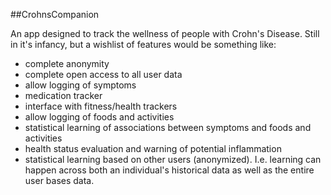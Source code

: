 ##CrohnsCompanion

An app designed to track the wellness of people with Crohn's Disease. Still in it's infancy, but a wishlist of features would be something like:

* complete anonymity
* complete open access to all user data
* allow logging of symptoms
* medication tracker
* interface with fitness/health trackers
* allow logging of foods and activities
* statistical learning of associations between symptoms and foods and activities
* health status evaluation and warning of potential inflammation
* statistical learning based on other users (anonymized). I.e. learning can happen across both an individual's historical data as well as the entire user bases data.


